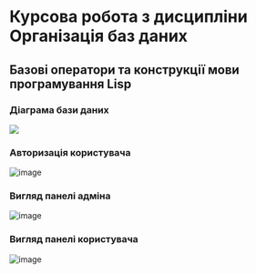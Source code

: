 # Курсова робота з дисципліни Організація баз даних
## Базові оператори та конструкції мови програмування Lisp

### Діаграма бази даних
![](https://i.ibb.co/GpNvhwD/Screenshot-1.png)

### Авторизація користувача
![image](https://user-images.githubusercontent.com/91546193/201530472-ad12c0a6-b192-4c4d-a155-b6ee2a611486.png)

### Вигляд панелі адміна
![image](https://i.ibb.co/1bczDWN/Screenshot-1.png)

### Вигляд панелі користувача
![image](https://i.ibb.co/dtd0Hwb/Screenshot-3.png)

